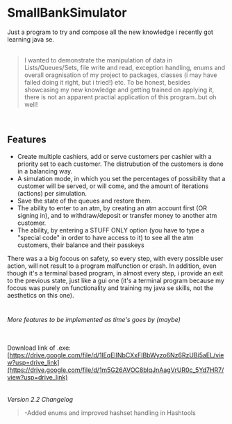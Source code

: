 # SmallBankSimulator 



Just a program to try and compose all the new knowledge i recently got learning java se. 
<br><br>
>I wanted to demonstrate the manipulation of  data in Lists/Queues/Sets, file write and read, exception handling, enums and overall oragnisation of my project to packages, classes (i may have failed doing it right, but i tried!) etc.
To be honest, besides showcasing my new knowledge and getting trained on applying it, there is not an apparent practial application of this program..but oh well!

<br>

## Features

- Create multiple cashiers, add or serve customers per cashier with a priority set to each customer. The distrubution of the customers is done in a balancing way.
- A simulation mode, in which you set the percentages of possibility that a customer will be served, or will come, and the amount of iterations (actions) per simulation.
- Save the state of the queues and restore them.
- The ability to enter to an atm, by creating an atm account first (OR signing in), and to withdraw/deposit or transfer money to another atm customer.
- The ability, by entering a STUFF ONLY option (you have to type a "special code" in order to have access to it) to see all the atm customers, their balance and their passkeys

There was a a big focous on  safety, so every step, with every possible user action, will not result to a program malfunction or crash. In addition, even though it's a terminal based program, in almost every step, i provide an exit to the previous state, just like a gui one (it's a terminal program because my focous was purely on functionality and training my java se skills, not the aesthetics on this one).
#
_More features to be implemented as time's goes by (maybe)_

<br><br>
Download link of .exe: [https://drive.google.com/file/d/1lEqElINbCXxFIBbWyzo6Nz6RzUBi5aEL/view?usp=drive_link](https://drive.google.com/file/d/1m5G26AVOC8blqJnAagVrUR0c_5Yd7HR7/view?usp=drive_link)
<br><br><br>
_Version 2.2 Changelog_
>-Added enums and improved hashset handling in Hashtools
